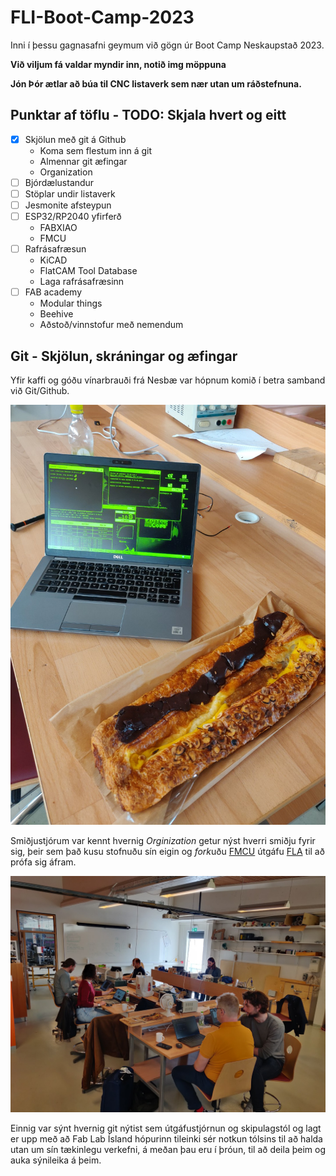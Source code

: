 # FLI-Boot-Camp-2023

Inni í þessu gagnasafni geymum við gögn úr Boot Camp Neskaupstað 2023.

**Við viljum fá valdar myndir inn, notið img möppuna**

**Jón Þór ætlar að búa til CNC listaverk sem nær utan um ráðstefnuna.**

## Punktar af töflu - TODO: Skjala hvert og eitt
- [x] Skjölun með git á Github
  - Koma sem flestum inn á git
  - Almennar git æfingar
  - Organization
- [ ] Bjórdælustandur
- [ ] Stöplar undir listaverk
- [ ] Jesmonite afsteypun
- [ ] ESP32/RP2040 yfirferð
  - FABXIAO 
  - FMCU
- [ ] Rafrásafræsun
  - KiCAD
  - FlatCAM Tool Database
  - Laga rafrásafræsinn
- [ ] FAB academy
  - Modular things
  - Beehive
  - Aðstoð/vinnstofur með nemendum

## Git - Skjölun, skráningar og æfingar

Yfir kaffi og góðu vínarbrauði frá Nesbæ var hópnum komið í betra samband við Git/Github. 

![Git](img/vinarbraud.jpg)

Smiðjustjórum var kennt hvernig *Orginization* getur nýst hverri smiðju fyrir sig, þeir sem það kusu stofnuðu sín eigin og *fork*uðu [FMCU](https://github.com/Fab-Lab-Akureyri/fla-fmcu/) útgáfu [FLA](http://fla.is/) til að prófa sig áfram.

![Hópurinn](img/hopur.jpg)

Einnig var sýnt hvernig git nýtist sem útgáfustjórnun og skipulagstól og lagt er upp með að Fab Lab Ísland hópurinn tileinki sér notkun tólsins til að halda utan um sín tækinlegu verkefni, á meðan þau eru í þróun, til að deila þeim og auka sýnileika á þeim. 